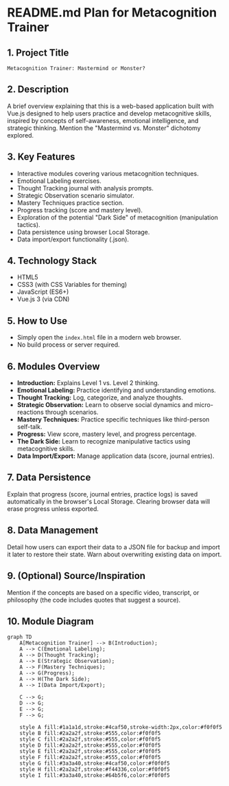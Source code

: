 # README.md Plan for Metacognition Trainer

## 1. Project Title
`Metacognition Trainer: Mastermind or Monster?`

## 2. Description
A brief overview explaining that this is a web-based application built with Vue.js designed to help users practice and develop metacognitive skills, inspired by concepts of self-awareness, emotional intelligence, and strategic thinking. Mention the "Mastermind vs. Monster" dichotomy explored.

## 3. Key Features
*   Interactive modules covering various metacognition techniques.
*   Emotional Labeling exercises.
*   Thought Tracking journal with analysis prompts.
*   Strategic Observation scenario simulator.
*   Mastery Techniques practice section.
*   Progress tracking (score and mastery level).
*   Exploration of the potential "Dark Side" of metacognition (manipulation tactics).
*   Data persistence using browser Local Storage.
*   Data import/export functionality (.json).

## 4. Technology Stack
*   HTML5
*   CSS3 (with CSS Variables for theming)
*   JavaScript (ES6+)
*   Vue.js 3 (via CDN)

## 5. How to Use
*   Simply open the `index.html` file in a modern web browser.
*   No build process or server required.

## 6. Modules Overview
*   **Introduction:** Explains Level 1 vs. Level 2 thinking.
*   **Emotional Labeling:** Practice identifying and understanding emotions.
*   **Thought Tracking:** Log, categorize, and analyze thoughts.
*   **Strategic Observation:** Learn to observe social dynamics and micro-reactions through scenarios.
*   **Mastery Techniques:** Practice specific techniques like third-person self-talk.
*   **Progress:** View score, mastery level, and progress percentage.
*   **The Dark Side:** Learn to recognize manipulative tactics using metacognitive skills.
*   **Data Import/Export:** Manage application data (score, journal entries).

## 7. Data Persistence
Explain that progress (score, journal entries, practice logs) is saved automatically in the browser's Local Storage. Clearing browser data will erase progress unless exported.

## 8. Data Management
Detail how users can export their data to a JSON file for backup and import it later to restore their state. Warn about overwriting existing data on import.

## 9. (Optional) Source/Inspiration
Mention if the concepts are based on a specific video, transcript, or philosophy (the code includes quotes that suggest a source).

## 10. Module Diagram

```mermaid
graph TD
    A[Metacognition Trainer] --> B(Introduction);
    A --> C(Emotional Labeling);
    A --> D(Thought Tracking);
    A --> E(Strategic Observation);
    A --> F(Mastery Techniques);
    A --> G(Progress);
    A --> H(The Dark Side);
    A --> I(Data Import/Export);

    C --> G;
    D --> G;
    E --> G;
    F --> G;

    style A fill:#1a1a1d,stroke:#4caf50,stroke-width:2px,color:#f0f0f5
    style B fill:#2a2a2f,stroke:#555,color:#f0f0f5
    style C fill:#2a2a2f,stroke:#555,color:#f0f0f5
    style D fill:#2a2a2f,stroke:#555,color:#f0f0f5
    style E fill:#2a2a2f,stroke:#555,color:#f0f0f5
    style F fill:#2a2a2f,stroke:#555,color:#f0f0f5
    style G fill:#3a3a40,stroke:#4caf50,color:#f0f0f5
    style H fill:#2a2a2f,stroke:#f44336,color:#f0f0f5
    style I fill:#3a3a40,stroke:#64b5f6,color:#f0f0f5